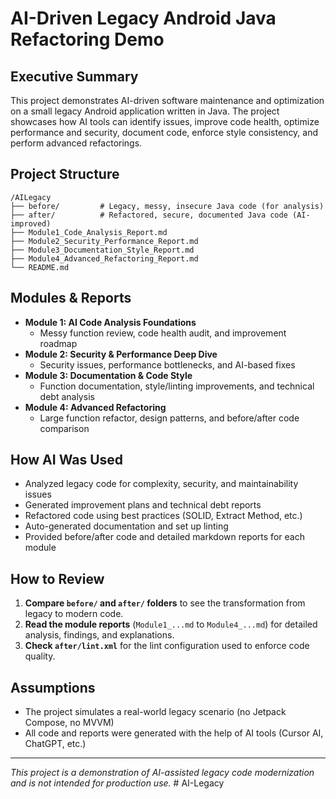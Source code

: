 # AI-Driven Legacy Android Java Refactoring Demo

## Executive Summary
This project demonstrates AI-driven software maintenance and optimization on a small legacy Android application written in Java. The project showcases how AI tools can identify issues, improve code health, optimize performance and security, document code, enforce style consistency, and perform advanced refactorings.

## Project Structure
```
/AILegacy
├── before/         # Legacy, messy, insecure Java code (for analysis)
├── after/          # Refactored, secure, documented Java code (AI-improved)
├── Module1_Code_Analysis_Report.md
├── Module2_Security_Performance_Report.md
├── Module3_Documentation_Style_Report.md
├── Module4_Advanced_Refactoring_Report.md
└── README.md
```

## Modules & Reports
- **Module 1: AI Code Analysis Foundations**
  - Messy function review, code health audit, and improvement roadmap
- **Module 2: Security & Performance Deep Dive**
  - Security issues, performance bottlenecks, and AI-based fixes
- **Module 3: Documentation & Code Style**
  - Function documentation, style/linting improvements, and technical debt analysis
- **Module 4: Advanced Refactoring**
  - Large function refactor, design patterns, and before/after code comparison

## How AI Was Used
- Analyzed legacy code for complexity, security, and maintainability issues
- Generated improvement plans and technical debt reports
- Refactored code using best practices (SOLID, Extract Method, etc.)
- Auto-generated documentation and set up linting
- Provided before/after code and detailed markdown reports for each module

## How to Review
1. **Compare `before/` and `after/` folders** to see the transformation from legacy to modern code.
2. **Read the module reports** (`Module1_...md` to `Module4_...md`) for detailed analysis, findings, and explanations.
3. **Check `after/lint.xml`** for the lint configuration used to enforce code quality.

## Assumptions
- The project simulates a real-world legacy scenario (no Jetpack Compose, no MVVM)
- All code and reports were generated with the help of AI tools (Cursor AI, ChatGPT, etc.)

---

*This project is a demonstration of AI-assisted legacy code modernization and is not intended for production use.* #   A I - L e g a c y  
 